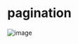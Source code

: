 # pagination

![image](https://github.com/JavaBrewer/pagination/assets/137261366/1b39797b-b18c-4398-ac87-d9dfe97ecc50)
